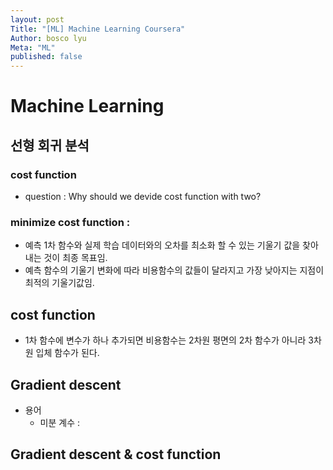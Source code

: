 ```yaml
---
layout: post
Title: "[ML] Machine Learning Coursera"
Author: bosco lyu
Meta: "ML"
published: false
---
```


# Machine Learning

## 선형 회귀 분석
### cost function
* question : Why should we devide cost function with two?

### minimize cost function : 
* 예측 1차 함수와 실제 학습 데이터와의 오차를 최소화 할 수 있는 기울기 값을 찾아내는 것이 최종 목표임.
* 예측 함수의 기울기 변화에 따라 비용함수의 값들이 달라지고 가장 낮아지는 지점이 최적의 기울기값임.

## cost function
* 1차 함수에 변수가 하나 추가되면 비용함수는 2차원 평면의 2차 함수가 아니라 3차원 입체 함수가 된다.

## Gradient descent
* 용어
    * 미분 계수 : 

## Gradient descent & cost function
